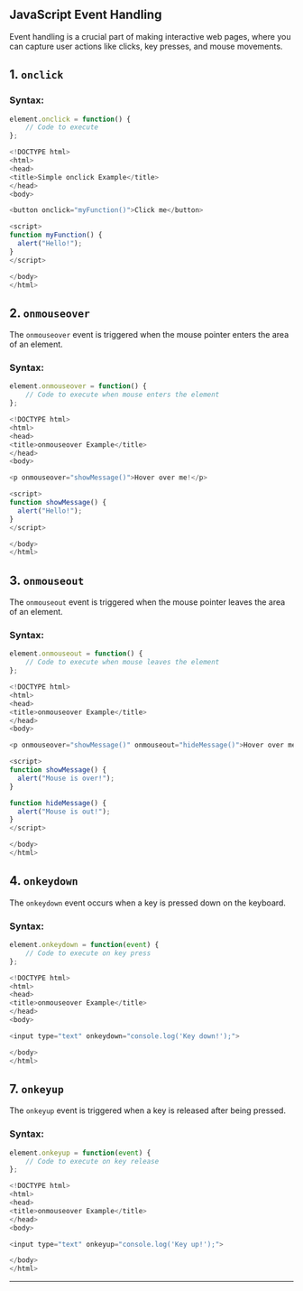 
## **JavaScript Event Handling**

Event handling is a crucial part of making interactive web pages, where you can capture user actions like clicks, key presses, and mouse movements.

## 1. `onclick`

### Syntax:
```javascript
element.onclick = function() {
    // Code to execute 
};
```

```javascript
<!DOCTYPE html>
<html>
<head>
<title>Simple onclick Example</title>
</head>
<body>

<button onclick="myFunction()">Click me</button>

<script>
function myFunction() {
  alert("Hello!");
}
</script>

</body>
</html>
```

## 2. `onmouseover`

The `onmouseover` event is triggered when the mouse pointer enters the area of an element.

### Syntax:
```javascript
element.onmouseover = function() {
    // Code to execute when mouse enters the element
};
```

```javascript
<!DOCTYPE html>
<html>
<head>
<title>onmouseover Example</title>
</head>
<body>

<p onmouseover="showMessage()">Hover over me!</p>

<script>
function showMessage() {
  alert("Hello!");
}
</script>

</body>
</html>
```

## 3. `onmouseout`

The `onmouseout` event is triggered when the mouse pointer leaves the area of an element.

### Syntax:
```javascript
element.onmouseout = function() {
    // Code to execute when mouse leaves the element
};
```

```javascript
<!DOCTYPE html>
<html>
<head>
<title>onmouseover Example</title>
</head>
<body>

<p onmouseover="showMessage()" onmouseout="hideMessage()">Hover over me!</p>

<script>
function showMessage() {
  alert("Mouse is over!");
}

function hideMessage() {
  alert("Mouse is out!");
}
</script>

</body>
</html>
```

## 4. `onkeydown`

The `onkeydown` event occurs when a key is pressed down on the keyboard.

### Syntax:
```javascript
element.onkeydown = function(event) {
    // Code to execute on key press
};
```

```javascript
<!DOCTYPE html>
<html>
<head>
<title>onmouseover Example</title>
</head>
<body>

<input type="text" onkeydown="console.log('Key down!');">

</body>
</html>
```

## 7. `onkeyup`

The `onkeyup` event is triggered when a key is released after being pressed.

### Syntax:
```javascript
element.onkeyup = function(event) {
    // Code to execute on key release
};
```

```javascript
<!DOCTYPE html>
<html>
<head>
<title>onmouseover Example</title>
</head>
<body>

<input type="text" onkeyup="console.log('Key up!');">

</body>
</html>
```

---
